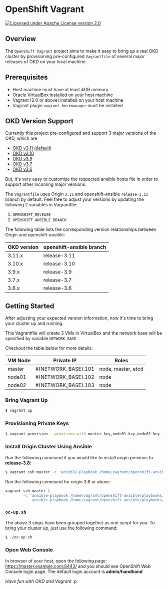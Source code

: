 # OpenShift Vagrant

[![Licensed under Apache License version 2.0](https://img.shields.io/badge/license-Apache%202.0-blue.svg)](https://www.apache.org/licenses/LICENSE-2.0)

## Overview

The `OpenShift Vagrant` project aims to make it easy to bring up a real OKD cluster by provisioning pre-configured `Vagrantfile` of several major releases of OKD on your local machine.

## Prerequisites

- Host machine must have at least 4GB memory
- Oracle VirtualBox installed on your host machine
- Vagrant (2.0 or above) installed on your host machine
- Vagrant plugin `vagrant-hostmanager` must be installed

## OKD Version Support

Currently this project pre-configured and support 3 major versions of the OKD, which are

- [OKD v3.11 (default)](https://github.com/openshift/origin/releases/tag/v3.11.0)
- [OKD v3.10](https://github.com/openshift/origin/releases/tag/v3.10.0)
- [OKD v3.9](https://github.com/openshift/origin/releases/tag/v3.9.0)
- [OKD v3.7](https://github.com/openshift/origin/releases/tag/v3.7.2)
- [OKD v3.6](https://github.com/openshift/origin/releases/tag/v3.6.1)

But, it's very easy to customize the respected ansible hosts file in order to support other incoming major versions.

The `Vagrantfile` uses Origin `3.11` and openshift-ansible `release-3.11` branch by default. Feel free to adjust your versions by updating the following 2 variables in Vagrantfile:

1. `OPENSHIFT_RELEASE`
2. `OPENSHIFT_ANSIBLE_BRANCH`

The following table lists the corresponding version relationships between Origin and openshift-ansible:

| OKD version | openshift-ansible branch |
| --- | --- |
| 3.11.x | release-3.11 |
| 3.10.x | release-3.10 |
| 3.9.x | release-3.9 |
| 3.7.x | release-3.7 |
| 3.6.x | release-3.6 |


## Getting Started

After adjusting your expected version information, now it's time to bring your cluster up and running. 

This Vagrantfile will create 3 VMs in VirtualBox and the network base will be specified by variable `NETWORK_BASE`.

Checkout the table below for more details:

| VM Node | Private IP | Roles |
| --- | --- | --- |
| master | #{NETWORK_BASE}.101 | node, master, etcd |
| node01 | #{NETWORK_BASE}.102 | node |
| node02 | #{NETWORK_BASE}.103 | node |

### Bring Vagrant Up

```bash
$ vagrant up
```

### Provisioning Private Keys

```bash
$ vagrant provision --provision-with master-key,node01-key,node02-key
```

### Install Origin Cluster Using Ansible

Run the following command if you would like to install origin previous to **release-3.8**:

```bash
$ vagrant ssh master -c 'ansible-playbook /home/vagrant/openshift-ansible/playbooks/byo/config.yml'
```

Run the following command for origin 3.8 or above:

```bash
vagrant ssh master \
        -c 'ansible-playbook /home/vagrant/openshift-ansible/playbooks/prerequisites.yml &&
            ansible-playbook /home/vagrant/openshift-ansible/playbooks/deploy_cluster.yml'
```

### `oc-up.sh`

The above 3 steps have been grouped together as one script for you. To bring your cluster up, just use the following command:

```bash
$ ./oc-up.sh
```

### Open Web Console

In browser of your host, open the following page: https://master.example.com:8443/ and you should see OpenShift Web Console login page. The default login account is **admin/handhand**

*Have fun with OKD and Vagrant :p*